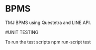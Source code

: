 # BPMS
TMJ BPMS using Questetra and LINE API.

#UNIT TESTING

To run the test scripts
npm run-script test
